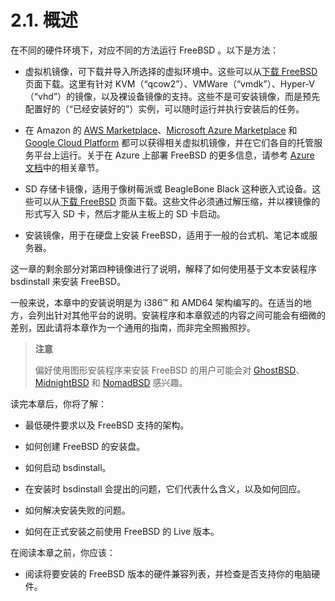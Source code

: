 # 2.1. 概述

在不同的硬件环境下，对应不同的方法运行 FreeBSD 。以下是方法：

- 虚拟机镜像，可下载并导入所选择的虚拟环境中。这些可以从[下载 FreeBSD](https://www.freebsd.org/where/) 页面下载。这里有针对 KVM（“qcow2”）、VMWare（“vmdk”）、Hyper-V（“vhd”）的镜像，以及裸设备镜像的支持。这些不是可安装镜像，而是预先配置好的（“已经安装好的”）实例，可以随时运行并执行安装后的任务。

- 在 Amazon 的 [AWS Marketplace](https://aws.amazon.com/marketplace/pp/prodview-ukzmy5dzc6nbq)、[Microsoft Azure Marketplace](https://azuremarketplace.microsoft.com/en-US/marketplace/apps/thefreebsdfoundation.freebsd-13_0) 和 [Google Cloud Platform](https://console.cloud.google.com/marketplace/product/freebsd-cloud/freebsd-13?pli=1) 都可以获得相关虚拟机镜像，并在它们各自的托管服务平台上运行。关于在 Azure 上部署 FreeBSD 的更多信息，请参考 [Azure 文档](https://docs.microsoft.com/en-us/azure/virtual-machines/linux/freebsd-intro-on-azure)中的相关章节。

- SD 存储卡镜像，适用于像树莓派或 BeagleBone Black 这种嵌入式设备。这些可以从[下载 FreeBSD](https://www.freebsd.org/where/) 页面下载。这些文件必须通过解压缩，并以裸镜像的形式写入 SD 卡，然后才能从主板上的 SD 卡启动。

- 安装镜像，用于在硬盘上安装 FreeBSD，适用于一般的台式机、笔记本或服务器。

这一章的剩余部分对第四种镜像进行了说明，解释了如何使用基于文本安装程序 bsdinstall 来安装 FreeBSD。

一般来说，本章中的安装说明是为 i386™ 和 AMD64 架构编写的。在适当的地方，会列出针对其他平台的说明。安装程序和本章叙述的内容之间可能会有细微的差别，因此请将本章作为一个通用的指南，而非完全照搬照抄。

>**注意**
> 
>偏好使用图形安装程序来安装 FreeBSD 的用户可能会对 [GhostBSD](https://ghostbsd.org/)、 [MidnightBSD](https://www.midnightbsd.org/) 和 [NomadBSD](https://nomadbsd.org/) 感兴趣。
>

读完本章后，你将了解：

- 最低硬件要求以及 FreeBSD 支持的架构。

- 如何创建 FreeBSD 的安装盘。

- 如何启动 bsdinstall。

- 在安装时 bsdinstall 会提出的问题，它们代表什么含义，以及如何回应。

- 如何解决安装失败的问题。

- 如何在正式安装之前使用 FreeBSD 的 Live 版本。

在阅读本章之前，你应该：

- 阅读将要安装的 FreeBSD 版本的硬件兼容列表，并检查是否支持你的电脑硬件。
